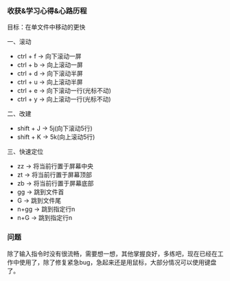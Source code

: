 ### 收获&学习心得&心路历程

目标：在单⽂件中移动的更快

一、滚动

- ctrl + f -> 向下滚动一屏
- ctrl + b -> 向上滚动一屏
- ctrl + d -> 向下滚动半屏
- ctrl + u -> 向上滚动半屏
- ctrl + e -> 向下滚动一行(光标不动)
- ctrl + y -> 向上滚动一行(光标不动)

二、改建

- shift + J -> 5j(向下滚动5行)
- shift + K -> 5k(向上滚动5行)

三、快速定位

- zz -> 将当前行置于屏幕中央
- zt -> 将当前行置于屏幕顶部
- zb -> 将当前行置于屏幕底部
- gg -> 跳到文件首
- G -> 跳到文件尾
- n+gg -> 跳到指定行n
- n+G -> 跳到指定行n

### 问题

除了输入指令时没有很流畅，需要想一想，其他掌握良好，多练吧，现在已经在工作中使用了，除了修复紧急bug，急起来还是用鼠标，大部分情况可以使用键盘了。
